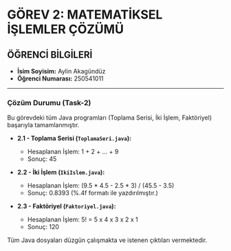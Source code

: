 # GÖREV 2: MATEMATİKSEL İŞLEMLER ÇÖZÜMÜ

## ÖĞRENCİ BİLGİLERİ
* **İsim Soyisim:** Aylin Akagündüz
* **Öğrenci Numarası:** 250541011

---

### Çözüm Durumu (Task-2)
Bu görevdeki tüm Java programları (Toplama Serisi, İki İşlem, Faktöriyel) başarıyla tamamlanmıştır.

* **2.1 - Toplama Serisi (`ToplamaSeri.java`):**
  * Hesaplanan İşlem: 1 + 2 + ... + 9
  * Sonuç: 45

* **2.2 - İki İşlem (`IkiIslem.java`):**
  * Hesaplanan İşlem: (9.5 * 4.5 - 2.5 * 3) / (45.5 - 3.5)
  * Sonuç: 0.8393 (%.4f formatı ile yazdırılmıştır.)

* **2.3 - Faktöriyel (`Faktoriyel.java`):**
  * Hesaplanan İşlem: 5! = 5 x 4 x 3 x 2 x 1
  * Sonuç: 120

Tüm Java dosyaları düzgün çalışmakta ve istenen çıktıları vermektedir.